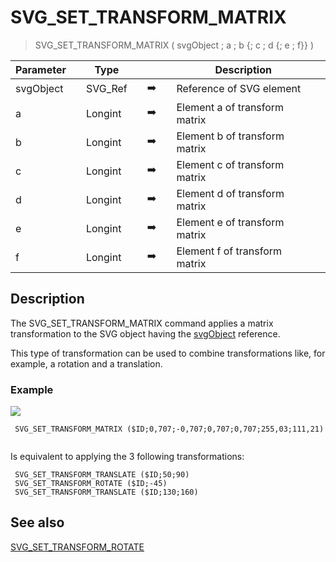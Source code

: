 <!-- SVG_SET_TRANSFORM_MATRIX ( objectID ; Param_2 ; Param_3 ; Param_4 ; Param_5 ; Param_6 ; Param_7 )
 -> objectID (Text)
 -> Param_2 (Real)
 -> Param_3 (Real)
 -> Param_4 (Real)
 -> Param_5 (Real)
 -> Param_6 (Real)
 -> Param_7 (Real)-->
# SVG_SET_TRANSFORM_MATRIX

> SVG_SET_TRANSFORM_MATRIX ( svgObject ; a ; b {; c ; d {; e ; f}} )

| Parameter |     | Type |     |     |     | Description |     |
| --- | --- | --- | --- | --- | --- | --- | --- |
| svgObject |     | SVG_Ref |     | ➡️ |     | Reference of SVG element |     |
| a   |     | Longint |     | ➡️ |     | Element a of transform matrix |     |
| b   |     | Longint |     | ➡️ |     | Element b of transform matrix |     |
| c   |     | Longint |     | ➡️ |     | Element c of transform matrix |     |
| d   |     | Longint |     | ➡️ |     | Element d of transform matrix |     |
| e   |     | Longint |     | ➡️ |     | Element e of transform matrix |     |
| f   |     | Longint |     | ➡️ |     | Element f of transform matrix |     |

## Description

The SVG_SET_TRANSFORM_MATRIX command applies a matrix transformation to the SVG object having the [svgObject](# "Reference of SVG element") reference.

This type of transformation can be used to combine transformations like, for example, a rotation and a translation.

### Example  

![](https://doc.4d.com/4Dv19/picture/194249/pict194249.en.png)

```4d
 SVG_SET_TRANSFORM_MATRIX ($ID;0,707;-0,707;0,707;0,707;255,03;111,21)  
  
```

Is equivalent to applying the 3 following transformations: 
```4d 
 SVG_SET_TRANSFORM_TRANSLATE ($ID;50;90)  
 SVG_SET_TRANSFORM_ROTATE ($ID;-45)  
 SVG_SET_TRANSFORM_TRANSLATE ($ID;130;160)
```

## See also 

[SVG_SET_TRANSFORM_ROTATE](SVG_SET_TRANSFORM_ROTATE.md)
